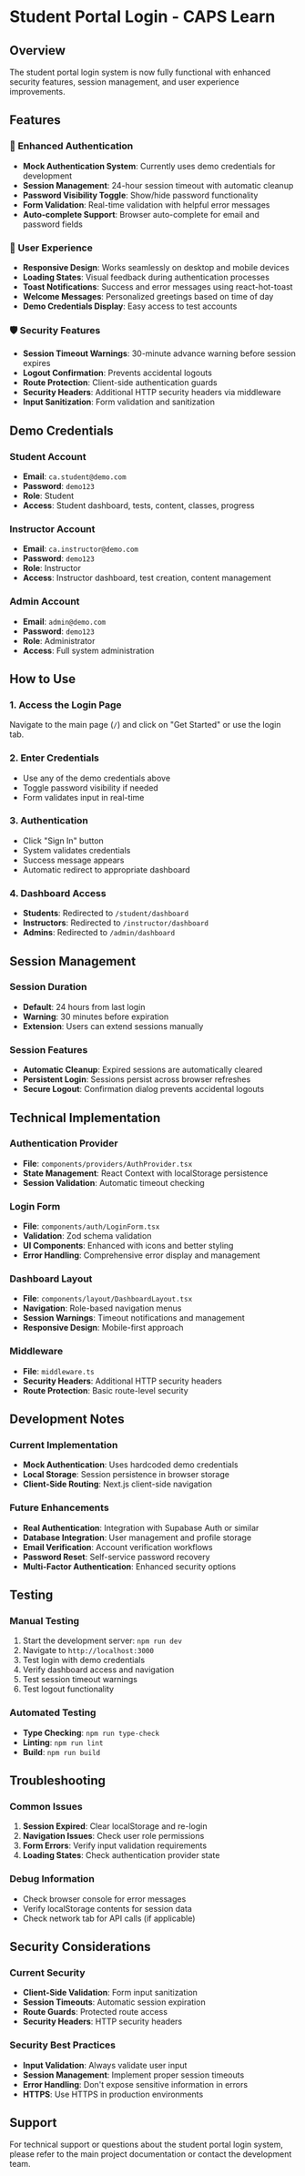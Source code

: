 # Student Portal Login - CAPS Learn

## Overview
The student portal login system is now fully functional with enhanced security features, session management, and user experience improvements.

## Features

### 🔐 Enhanced Authentication
- **Mock Authentication System**: Currently uses demo credentials for development
- **Session Management**: 24-hour session timeout with automatic cleanup
- **Password Visibility Toggle**: Show/hide password functionality
- **Form Validation**: Real-time validation with helpful error messages
- **Auto-complete Support**: Browser auto-complete for email and password fields

### 🚀 User Experience
- **Responsive Design**: Works seamlessly on desktop and mobile devices
- **Loading States**: Visual feedback during authentication processes
- **Toast Notifications**: Success and error messages using react-hot-toast
- **Welcome Messages**: Personalized greetings based on time of day
- **Demo Credentials Display**: Easy access to test accounts

### 🛡️ Security Features
- **Session Timeout Warnings**: 30-minute advance warning before session expires
- **Logout Confirmation**: Prevents accidental logouts
- **Route Protection**: Client-side authentication guards
- **Security Headers**: Additional HTTP security headers via middleware
- **Input Sanitization**: Form validation and sanitization

## Demo Credentials

### Student Account
- **Email**: `ca.student@demo.com`
- **Password**: `demo123`
- **Role**: Student
- **Access**: Student dashboard, tests, content, classes, progress

### Instructor Account
- **Email**: `ca.instructor@demo.com`
- **Password**: `demo123`
- **Role**: Instructor
- **Access**: Instructor dashboard, test creation, content management

### Admin Account
- **Email**: `admin@demo.com`
- **Password**: `demo123`
- **Role**: Administrator
- **Access**: Full system administration

## How to Use

### 1. Access the Login Page
Navigate to the main page (`/`) and click on "Get Started" or use the login tab.

### 2. Enter Credentials
- Use any of the demo credentials above
- Toggle password visibility if needed
- Form validates input in real-time

### 3. Authentication
- Click "Sign In" button
- System validates credentials
- Success message appears
- Automatic redirect to appropriate dashboard

### 4. Dashboard Access
- **Students**: Redirected to `/student/dashboard`
- **Instructors**: Redirected to `/instructor/dashboard`
- **Admins**: Redirected to `/admin/dashboard`

## Session Management

### Session Duration
- **Default**: 24 hours from last login
- **Warning**: 30 minutes before expiration
- **Extension**: Users can extend sessions manually

### Session Features
- **Automatic Cleanup**: Expired sessions are automatically cleared
- **Persistent Login**: Sessions persist across browser refreshes
- **Secure Logout**: Confirmation dialog prevents accidental logouts

## Technical Implementation

### Authentication Provider
- **File**: `components/providers/AuthProvider.tsx`
- **State Management**: React Context with localStorage persistence
- **Session Validation**: Automatic timeout checking

### Login Form
- **File**: `components/auth/LoginForm.tsx`
- **Validation**: Zod schema validation
- **UI Components**: Enhanced with icons and better styling
- **Error Handling**: Comprehensive error display and management

### Dashboard Layout
- **File**: `components/layout/DashboardLayout.tsx`
- **Navigation**: Role-based navigation menus
- **Session Warnings**: Timeout notifications and management
- **Responsive Design**: Mobile-first approach

### Middleware
- **File**: `middleware.ts`
- **Security Headers**: Additional HTTP security headers
- **Route Protection**: Basic route-level security

## Development Notes

### Current Implementation
- **Mock Authentication**: Uses hardcoded demo credentials
- **Local Storage**: Session persistence in browser storage
- **Client-Side Routing**: Next.js client-side navigation

### Future Enhancements
- **Real Authentication**: Integration with Supabase Auth or similar
- **Database Integration**: User management and profile storage
- **Email Verification**: Account verification workflows
- **Password Reset**: Self-service password recovery
- **Multi-Factor Authentication**: Enhanced security options

## Testing

### Manual Testing
1. Start the development server: `npm run dev`
2. Navigate to `http://localhost:3000`
3. Test login with demo credentials
4. Verify dashboard access and navigation
5. Test session timeout warnings
6. Test logout functionality

### Automated Testing
- **Type Checking**: `npm run type-check`
- **Linting**: `npm run lint`
- **Build**: `npm run build`

## Troubleshooting

### Common Issues
1. **Session Expired**: Clear localStorage and re-login
2. **Navigation Issues**: Check user role permissions
3. **Form Errors**: Verify input validation requirements
4. **Loading States**: Check authentication provider state

### Debug Information
- Check browser console for error messages
- Verify localStorage contents for session data
- Check network tab for API calls (if applicable)

## Security Considerations

### Current Security
- **Client-Side Validation**: Form input sanitization
- **Session Timeouts**: Automatic session expiration
- **Route Guards**: Protected route access
- **Security Headers**: HTTP security headers

### Security Best Practices
- **Input Validation**: Always validate user input
- **Session Management**: Implement proper session timeouts
- **Error Handling**: Don't expose sensitive information in errors
- **HTTPS**: Use HTTPS in production environments

## Support

For technical support or questions about the student portal login system, please refer to the main project documentation or contact the development team. 